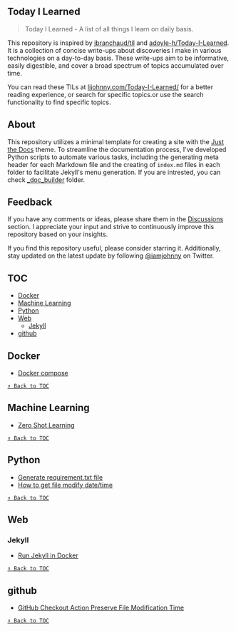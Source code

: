 ## Today I Learned

> Today I Learned - A list of all things I learn on daily basis.

This repository is inspired by [jbranchaud/til](https://github.com/jbranchaud/til) and [adoyle-h/Today-I-Learned](https://github.com/adoyle-h/Today-I-Learned). It is a collection  of concise write-ups about discoveries I make in various technologies on a day-to-day basis. These write-ups aim to be informative, easily digestible, and cover a broad spectrum of topics accumulated over time.

You can read these TILs at [lijohnny.com/Today-I-Learned/](https://lijohnny.com/Today-I-Learned/) for a better reading experience, or search for specific topics.or use the search functionality to find specific topics.

## About

This repository utilizes a minimal template for creating a site with the [Just the Docs](https://just-the-docs.github.io/just-the-docs/) theme. To streamline the documentation process, I've developed Python scripts to automate various tasks, including the generating meta header for each Markdown file and the creating of `index.md` files in each folder to facilitate Jekyll's menu generation. If you are intrested, you can check [_doc_builder](/_doc_builder/) folder.


## Feedback

If you have any comments or ideas, please share them in the [Discussions](https://github.com/iamjohnnyli/Today-I-Learned/discussions) section. I appreciate your input and strive to continuously improve this repository based on your insights.

If you find this repository useful, please consider starring it. Additionally, stay updated on the latest update by following [@iamjohnny](https://twitter.com/IAmJohnnyLi) on Twitter.


## TOC
<!-- toc -->
<!-- <details close> -->
<!-- <summary>Collapse/Expand</summary> -->
- [Docker](#docker)
- [Machine Learning](#machine-learning)
- [Python](#python)
- [Web](#web)
  - [Jekyll](#jekyll)
- [github](#github)

<!-- </details> -->
<!-- tocstop -->
## Docker
- [Docker compose](docker/docker-compose.md)


[`⬆ Back to TOC`](#toc)
## Machine Learning
- [Zero Shot Learning](ml/zero-shot-model.md)


[`⬆ Back to TOC`](#toc)
## Python
- [Generate requirement.txt file](python/generate-requirement.md)
- [How to get file modify date/time](python/how-to-get-file-modify-datetime.md)


[`⬆ Back to TOC`](#toc)
## Web
  ### Jekyll
  - [Run Jekyll in Docker](web/jekyll/run-jekyll-in-docker.md)


[`⬆ Back to TOC`](#toc)
## github
- [GitHub Checkout Action Preserve File Modification Time](github/restore_file_datetime.md)


[`⬆ Back to TOC`](#toc)